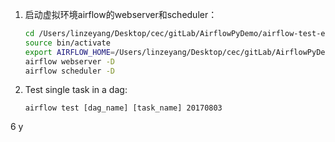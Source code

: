 1. 启动虚拟环境airflow的webserver和scheduler：

   ```bash
   cd /Users/linzeyang/Desktop/cec/gitLab/AirflowPyDemo/airflow-test-env/
   source bin/activate
   export AIRFLOW_HOME=/Users/linzeyang/Desktop/cec/gitLab/AirflowPyDemo/airflow-test-env/airflow_home
   airflow webserver -D
   airflow scheduler -D
   ```


3. Test single task in a dag:

   ```
   airflow test [dag_name] [task_name] 20170803
   ```
   
6
y
